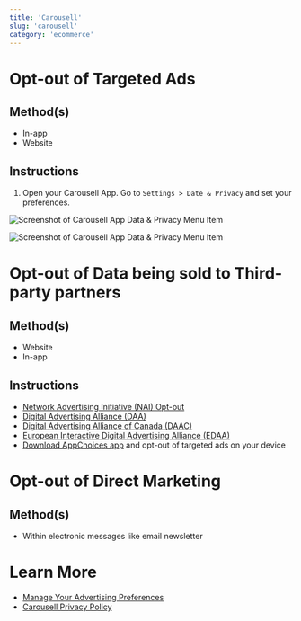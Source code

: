```yaml
---
title: 'Carousell'
slug: 'carousell'
category: 'ecommerce'
---
```


# Opt-out of Targeted Ads

## Method(s)

- In-app
- Website

## Instructions

1. Open your Carousell App. Go to `Settings > Date & Privacy` and set your preferences.

  ![Screenshot of Carousell App Data & Privacy Menu Item](./carousell-app.jpg)

  ![Screenshot of Carousell App Data & Privacy Menu Item](./carousell-app-privacy-preferences.jpg)

# Opt-out of Data being sold to Third-party partners

## Method(s)

- Website
- In-app

## Instructions

- [Network Advertising Initiative (NAI) Opt-out](http://optout.networkadvertising.org/#!/)
- [Digital Advertising Alliance (DAA)](http://www.aboutads.info/choices/)
- [Digital Advertising Alliance of Canada (DAAC)](http://youradchoices.ca/choices/)
- [European Interactive Digital Advertising Alliance (EDAA)](http://www.youronlinechoices.eu/)
- [Download AppChoices app](https://youradchoices.com/appchoices) and opt-out of targeted ads on your device

# Opt-out of Direct Marketing

## Method(s)

- Within electronic messages like email newsletter

# Learn More

- [Manage Your Advertising Preferences](https://support.carousell.com/hc/en-us/articles/360000469627)
- [Carousell Privacy Policy](https://support.carousell.com/hc/en-us/articles/115006700307-Privacy-Policy)